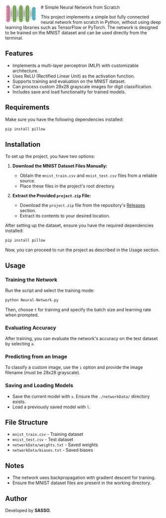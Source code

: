 <img width="100" align="left" style="float: left; margin: 0 15px 0 0;" alt="Neural Network" src="https://raw.githubusercontent.com/TecnoSasso/SimpleNeuralNetwork/main/img/logo.png">
# Simple Neural Network from Scratch

This project implements a simple but fully connected neural network from scratch in Python, without using deep learning libraries such as TensorFlow or PyTorch. The network is designed to be trained on the MNIST dataset and can be used directly from the terminal.

## Features
- Implements a multi-layer perceptron (MLP) with customizable architecture.
- Uses ReLU (Rectified Linear Unit) as the activation function.
- Supports training and evaluation on the MNIST dataset.
- Can process custom 28x28 grayscale images for digit classification.
- Includes save and load functionality for trained models.

## Requirements
Make sure you have the following dependencies installed:

```bash
pip install pillow
```

## Installation
To set up the project, you have two options:

1. **Download the MNIST Dataset Files Manually:**
   - Obtain the `mnist_train.csv` and `mnist_test.csv` files from a reliable source.
   - Place these files in the project's root directory.

2. **Extract the Provided `project.zip` File:**
   - Download the `project.zip` file from the repository's [Releases](https://github.com/TecnoSasso/NeuralNetwork/releases) section.
   - Extract its contents to your desired location.

After setting up the dataset, ensure you have the required dependencies installed:

```bash
pip install pillow
```

Now, you can proceed to run the project as described in the Usage section.

## Usage

### Training the Network
Run the script and select the training mode:

```bash
python Neural-Network.py
```
Then, choose `t` for training and specify the batch size and learning rate when prompted.

### Evaluating Accuracy
After training, you can evaluate the network's accuracy on the test dataset by selecting `a`.

### Predicting from an Image
To classify a custom image, use the `i` option and provide the image filename (must be 28x28 grayscale).

### Saving and Loading Models
- Save the current model with `s`. Ensure the `./networkData/` directory exists.
- Load a previously saved model with `l`.

## File Structure
- `mnist_train.csv` - Training dataset
- `mnist_test.csv` - Test dataset
- `networkData/weights.txt` - Saved weights
- `networkData/biases.txt` - Saved biases

## Notes
- The network uses backpropagation with gradient descent for training.
- Ensure the MNIST dataset files are present in the working directory.

## Author
Developed by **SASSO**.
